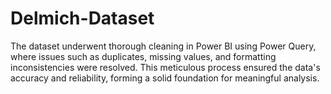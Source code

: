 # Delmich-Dataset

The dataset underwent thorough cleaning in Power BI using Power Query, where issues such as duplicates, missing values, and formatting inconsistencies were resolved. This meticulous process ensured the data's accuracy and reliability, forming a solid foundation for meaningful analysis.
